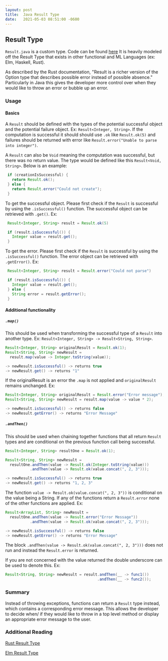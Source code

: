 ```yaml
---
layout: post
title:  Java Result Type
date:   2021-05-03 08:51:00 -0600
---
```


## Result Type

`Result.java` is a custom type. Code can be found [here](https://github.com/avni510/java-result-type/tree/master) It is heavily modeled off the Result Type that exists in other functional and ML Languages (ex: Elm, Haskell, Rust).

As described by the Rust documentation, "Result is a richer version of the Option type that describes possible error instead of possible absence." Particularly in Java this gives the developer more control over when they would like to throw an error or bubble up an error.

### Usage
#### Basics
A `Result` should be defined with the types of the potential successful object and the potential failure object. Ex: `Result<Integer, String>`.  If the computation is successful it should should use `.ok` like `Result.ok(5)` and failures should be returned with error like `Result.error("Unable to parse into integer")`.

A `Result` can also be `Void` meaning the computation was successful, but there was no return value. The type would be defined like this `Result<Void, String>`. Below is an example:

```java
 if (creationIsSuccessful) {
   return Result.ok();
 } else {
   return Result.error("Could not create");
 }
```

To get the successful object. Please first check if the `Result` is successful by using the `.isSuccessful()` function. The successful object can be retrieved with `.get()`. Ex:

```java
 Result<Integer, String> result = Result.ok(5)

 if (result.isSuccessful()) {
   Integer value = result.get();
 }
```
To get the error. Please first check if the `Result` is successful by using the `.isSuccessful()` function. The error object can be retrieved with `.getError()`. Ex:

```java
 Result<Integer, String> result = Result.error("Could not parse")

 if (result.isSuccessful()) {
   Integer value = result.get();
 } else {
   String error = result.getError();
 }
```

#### Additional functionality
##### `.map()`

This should be used when transforming the successful type of a `Result` into another type. Ex: `Result<Integer, String> -> Result<String, String>`.

```java
Result<Integer, String> originalResult = Result.ok(1);
Result<String, String> newResult =
  result.map(value -> Integer.toString(value));

-> newResult.isSuccessful() -> returns true
-> newResult.get() -> returns "1"
```
If the originalResult is an error the `.map` is not applied and `originalResult` remains unchanged. Ex:

```java
Result<Integer, String> originalResult = Result.error("Error message");
Result<String, String> newResult = result.map(value -> value * 2);

-> newResult.isSuccessful() -> returns false
-> newResult.getError() -> returns "Error Message"
```

##### `.andThen()`
This should be used when chaining together functions that all return `Result` types and are conditional on the previous function call being successful.

```java
Result<Integer, String> resultOne = Result.ok(1);

Result<String, String> newResult =
  resultOne.andThen(value -> Result.ok(Integer.toString(value)))
           .andThen(value -> Result.ok(value.concat(", 2, 3")));

-> newResult.isSuccessful() -> returns true
-> newResult.get() -> returns "1, 2, 3"
```
The function `value -> Result.ok(value.concat(", 2, 3"))` is conditional on the value being a String. If any of the functions return a `Result.error` none of the other functions are applied. Ex:

```java
Result<ArrayList, String> newResult =
  resultOne.andThen(value -> Result.error("Error Message"))
           .andThen(value -> Result.ok(value.concat(", 2, 3")));

-> newResult.isSuccessful() -> returns false
-> newResult.getError() -> returns "Error Message"
```
The block `.andThen(value -> Result.ok(value.concat(", 2, 3")))` does not run and instead the `Result.error` is returned.

If you are not concerned with the value returned the double underscore can be used to denote this. Ex:

```java
Result<String, String> newResult = result.andThen(__ -> func1())
                                         .andThen(__ -> func2());
```

### Summary

Instead of throwing exceptions, functions can return a `Result` type instead, which contains a corresponding error message. This allows the developer to decide when/ if they would like to throw in a top level method or display an appropriate error message to the user.

### Additional Reading
[Rust Result Type](https://doc.rust-lang.org/rust-by-example/error/result.html)

[Elm Result Type](https://package.elm-lang.org/packages/elm/core/latest/Result)
